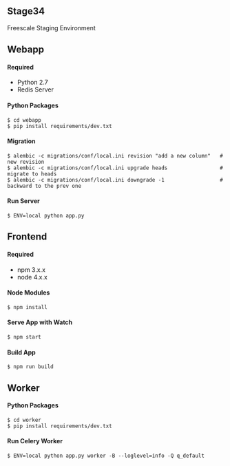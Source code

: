 ## Stage34
Freescale Staging Environment


## Webapp
#### Required
- Python 2.7
- Redis Server

#### Python Packages
```
$ cd webapp
$ pip install requirements/dev.txt
```

#### Migration
```
$ alembic -c migrations/conf/local.ini revision "add a new column"   # new revision
$ alembic -c migrations/conf/local.ini upgrade heads                 # migrate to heads
$ alembic -c migrations/conf/local.ini downgrade -1                  # backward to the prev one
```

#### Run Server
```
$ ENV=local python app.py
```

## Frontend
#### Required
- npm 3.x.x
- node 4.x.x

#### Node Modules
```
$ npm install
```

#### Serve App with Watch
```
$ npm start
```

#### Build App
```
$ npm run build
```

## Worker
#### Python Packages
```
$ cd worker
$ pip install requirements/dev.txt
```

#### Run Celery Worker
```
$ ENV=local python app.py worker -B --loglevel=info -Q q_default
```
